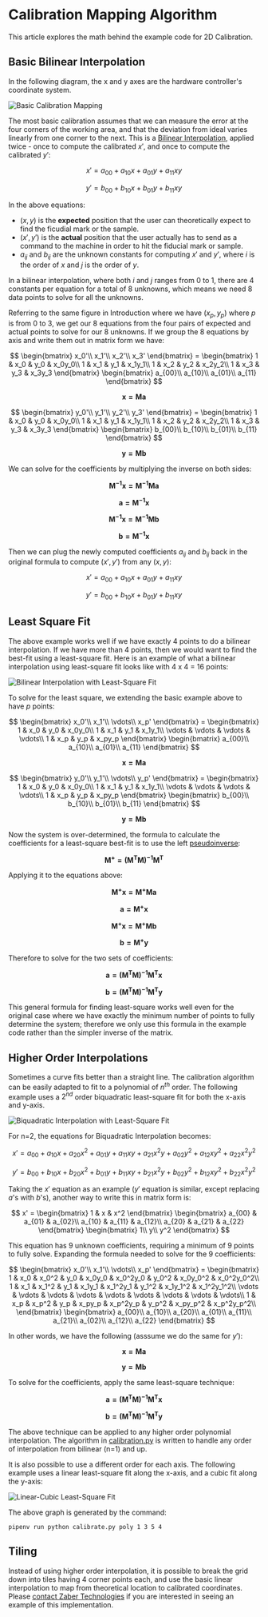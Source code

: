 # Calibration Mapping Algorithm

This article explores the math behind the example code for 2D Calibration.

## Basic Bilinear Interpolation

In the following diagram, the x and y axes are the hardware controller's coordinate system.

![Basic Calibration Mapping](img/basic.png)

The most basic calibration assumes that we can measure the error at the four corners of the working area, and that the deviation from ideal varies linearly from one corner to the next. This is a [Bilinear Interpolation](https://en.wikipedia.org/wiki/Bilinear_interpolation), applied twice - once to compute the calibrated $x'$, and once to compute the calibrated $y'$:

$$
    x' = a_{00} + a_{10}x + a_{01}y + a_{11}xy
$$

$$
    y' = b_{00} + b_{10}x + b_{01}y + b_{11}xy
$$

In the above equations:
- $(x,y)$ is the **expected** position that the user can theoretically expect to find the ficudial mark or the sample.
- $(x',y')$ is the **actual** position that the user actually has to send as a command to the machine in order to hit the fiducial mark or sample.
- $a_{ij}$ and $b_{ij}$ are the unknown constants for computing $x'$ and $y'$, where $i$ is the order of $x$ and $j$ is the order of $y$.

In a bilinear interpolation, where both $i$ and $j$ ranges from 0 to 1, there are 4 constants per equation for a total of 8 unknowns, which means we need 8 data points to solve for all the unknowns.

Referring to the same figure in Introduction where we have $(x_p,y_p)$ where $p$ is from 0 to 3, we get our 8 equations from the four pairs of expected and actual points to solve for our 8 unknowns.  If we group the 8 equations by axis and write them out in matrix form we have:

$$
    \begin{bmatrix}
        x_0'\\
        x_1'\\
        x_2'\\
        x_3'
    \end{bmatrix}
    =
    \begin{bmatrix}
        1 & x_0 & y_0 & x_0y_0\\
        1 & x_1 & y_1 & x_1y_1\\
        1 & x_2 & y_2 & x_2y_2\\
        1 & x_3 & y_3 & x_3y_3
    \end{bmatrix}
    \begin{bmatrix}
        a_{00}\\
        a_{10}\\
        a_{01}\\
        a_{11}
    \end{bmatrix}
$$

$$
    \mathbf{x = M a}
$$

$$
    \begin{bmatrix}
        y_0'\\
        y_1'\\
        y_2'\\
        y_3'
    \end{bmatrix}
    =
    \begin{bmatrix}
        1 & x_0 & y_0 & x_0y_0\\
        1 & x_1 & y_1 & x_1y_1\\
        1 & x_2 & y_2 & x_2y_2\\
        1 & x_3 & y_3 & x_3y_3
    \end{bmatrix}
    \begin{bmatrix}
        b_{00}\\
        b_{10}\\
        b_{01}\\
        b_{11}
    \end{bmatrix}
$$

$$
    \mathbf{y = M b}
$$

We can solve for the coefficients by multiplying the inverse on both sides:

$$
    \mathbf{M^{-1}x = M^{-1}Ma}
$$

$$
    \mathbf{a = M^{-1}x}
$$

$$
    \mathbf{M^{-1}x = M^{-1}Mb}
$$

$$
    \mathbf{b = M^{-1}x}
$$

Then we can plug the newly computed coefficients $a_{ij}$ and $b_{ij}$ back in the original formula to compute $(x',y')$ from any $(x,y)$:

$$
    x' = a_{00} + a_{10}x + a_{01}y + a_{11}xy
$$

$$
    y' = b_{00} + b_{10}x + b_{01}y + b_{11}xy
$$

## Least Square Fit

The above example works well if we have exactly 4 points to do a bilinear interpolation.  If we have more than 4 points, then we would want to find the best-fit using a least-square fit.  Here is an example of what a bilinear interpolation using least-square fit looks like with 4 x 4 = 16 points:

![Bilinear Interpolation with Least-Square Fit](img/least_square.png)

To solve for the least square, we extending the basic example above to have $p$ points:

$$
    \begin{bmatrix}
        x_0'\\
        x_1'\\
        \vdots\\
        x_p'
    \end{bmatrix}
    =
    \begin{bmatrix}
        1 & x_0 & y_0 & x_0y_0\\
        1 & x_1 & y_1 & x_1y_1\\
        \vdots & \vdots & \vdots & \vdots\\
        1 & x_p & y_p & x_py_p
    \end{bmatrix}
    \begin{bmatrix}
        a_{00}\\
        a_{10}\\
        a_{01}\\
        a_{11}
    \end{bmatrix}
$$

$$
    \mathbf{x = Ma}
$$

$$
    \begin{bmatrix}
        y_0'\\
        y_1'\\
        \vdots\\
        y_p'
    \end{bmatrix}
    =
    \begin{bmatrix}
        1 & x_0 & y_0 & x_0y_0\\
        1 & x_1 & y_1 & x_1y_1\\
        \vdots & \vdots & \vdots & \vdots\\
        1 & x_p & y_p & x_py_p
    \end{bmatrix}
    \begin{bmatrix}
        b_{00}\\
        b_{10}\\
        b_{01}\\
        b_{11}
    \end{bmatrix}
$$

$$
    \mathbf{y = Mb}
$$

Now the system is over-determined, the formula to calculate the coefficients for a least-square best-fit is to use the left [pseudoinverse](https://en.wikipedia.org/wiki/Moore%E2%80%93Penrose_inverse):

$$
    \mathbf{M^+ = (M^T M)^{-1}M^T}
$$

Applying it to the equations above:

$$
    \mathbf{M^+ x = M^+ M a}
$$

$$
    \mathbf{a = M^+ x}
$$

$$
    \mathbf{M^+ x = M^+ M b}
$$

$$
    \mathbf{b = M^+ y}
$$

Therefore to solve for the two sets of coefficients:

$$
    \mathbf{a = (M^T M)^{-1}M^T x}
$$

$$
    \mathbf{b = (M^T M)^{-1}M^T y}
$$

This general formula for finding least-square works well even for the original case where we have exactly the minimum number of points to fully determine the system; therefore we only use this formula in the example code rather than the simpler inverse of the matrix.

## Higher Order Interpolations

Sometimes a curve fits better than a straight line.  The calibration algorithm can be easily adapted to fit to a polynomial of $n^{th}$ order. The following example uses a $2^{nd}$ order biquadratic least-square fit for both the x-axis and y-axis.

![Biquadratic Interpolation with Least-Square Fit](img/biquadratic.png)

For n=2, the equations for Biquadratic Interpolation becomes:

$$
    x' = a_{00} + a_{10}x + a_{20}x^2
    + a_{01}y + a_{11}xy + a_{21}x^2y
    + a_{02}y^2 + a_{12}xy^2 + a_{22}x^2y^2
$$

$$
    y' = b_{00} + b_{10}x + b_{20}x^2
    + b_{01}y + b_{11}xy + b_{21}x^2y
    + b_{02}y^2 + b_{12}xy^2 + b_{22}x^2y^2
$$

Taking the $x'$ equation as an example ($y'$ equation is similar, except replacing $a$'s with $b$'s), another way to write this in matrix form is:

$$
    x' =
    \begin{bmatrix}
        1 & x & x^2
    \end{bmatrix}
    \begin{bmatrix}
        a_{00} & a_{01} & a_{02}\\
        a_{10} & a_{11} & a_{12}\\
        a_{20} & a_{21} & a_{22}
    \end{bmatrix}
    \begin{bmatrix}
        1\\
        y\\
        y^2
    \end{bmatrix}
$$

This equation has 9 unknown coefficients, requiring a minimum of 9 points to fully solve.  Expanding the formula needed to solve for the 9 coefficients:

$$
    \begin{bmatrix}
        x_0'\\
        x_1'\\
        \vdots\\
        x_p'
    \end{bmatrix}
    =
    \begin{bmatrix}
        1 & x_0 & x_0^2 & y_0 & x_0y_0 & x_0^2y_0 & y_0^2 & x_0y_0^2 & x_0^2y_0^2\\
        1 & x_1 & x_1^2 & y_1 & x_1y_1 & x_1^2y_1 & y_1^2 & x_1y_1^2 & x_1^2y_1^2\\
        \vdots & \vdots & \vdots & \vdots & \vdots & \vdots & \vdots & \vdots & \vdots\\
        1 & x_p & x_p^2 & y_p & x_py_p & x_p^2y_p & y_p^2 & x_py_p^2 & x_p^2y_p^2\\
    \end{bmatrix}
    \begin{bmatrix}
        a_{00}\\
        a_{10}\\
        a_{20}\\
        a_{01}\\
        a_{11}\\
        a_{21}\\
        a_{02}\\
        a_{12}\\
        a_{22}
    \end{bmatrix}
$$

In other words, we have the following (asssume we do the same for $y'$):

$$
    \mathbf{x = Ma}
$$

$$
    \mathbf{y = Mb}
$$

To solve for the coefficients, apply the same least-square technique:

$$
    \mathbf{a = (M^T M)^{-1}M^T x}
$$

$$
    \mathbf{b = (M^T M)^{-1}M^T y}
$$

The above technique can be applied to any higher order polynomial interpolation.  The algorithm in [calibration.py](calibration.py) is written to handle any order of interpolation from bilinear (n=1) and up.

It is also possible to use a different order for each axis.  The following example uses a linear least-square fit along the x-axis, and a cubic fit along the y-axis:

![Linear-Cubic Least-Square Fit](img/linear_cubic.png)

The above graph is generated by the command:

    pipenv run python calibrate.py poly 1 3 5 4

## Tiling

Instead of using higher order interpolation, it is possible to break the grid down into tiles having 4 corner points each, and use the basic linear interpolation to map from theoretical location to calibrated coordinates.  Please [contact Zaber Technologies](https://www.zaber.com/contact) if you are interested in seeing an example of this implementation.
